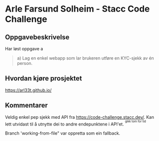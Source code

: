 # Arle Farsund Solheim - Stacc Code Challenge

## Oppgavebeskrivelse
Har løst oppgave a
> a) Lag en enkel webapp som lar brukeren utføre en KYC-sjekk av én person.

## Hvordan kjøre prosjektet
https://arl33t.github.io/

## Kommentarer
Veldig enkel pep sjekk med API fra https://code-challenge.stacc.dev/. 
Kan lett utvidast til å utnytte dei to andre endepunktene i API'et. <sup><sup>gikk tom for tid</sup></sup>

Branch 'working-from-file" var oppretta som ein fallback.